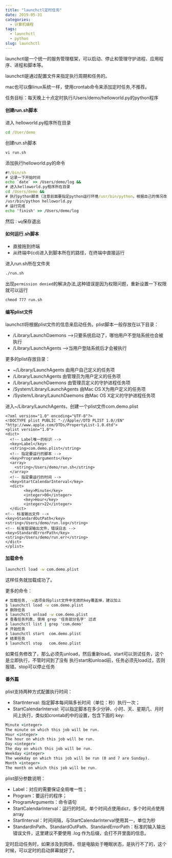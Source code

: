```yaml
---
title: "launchctl定时任务"
date: 2019-05-31
categories:
  - 计算机编程
tags:
  - launchctl
  - python
slug: launchctl
---
```




launchctl是一个统一的服务管理框架，可以启动、停止和管理守护进程、应用程序、进程和脚本等。

launchctl是通过配置文件来指定执行周期和任务的。

mac也可以像linux系统一样，使用crontab命令来添加定时任务,不推荐。

任务目标：每天晚上十点定时执行/Users/demo/helloworld.py的python程序


#### 创建run.sh脚本
进入 helloworld.py程序所在目录
```cmd
cd /User/demo
```
创建run.sh脚本
```cmd
vi run.sh
```
添加执行helloworld.py的命令
```cmd
#!/bin/sh
# 记录一下开始时间
echo `date` >> /Users/demo/log &&
# 进入helloworld.py程序所在目录
cd /Users/demo &&
# 执行python脚本（注意前面要指定python运行环境/usr/bin/python，根据自己的情况改变）
/usr/bin/python helloworld.py
# 运行完成
echo 'finish' >> /Users/demo/log
```
然后`：wq`保存退出

#### 如何运行.sh脚本

* 直接拖到终端
* 从终端中(cd)进入到脚本所在的路径，在终端中直接运行

进入run.sh所在文件夹
```cmd
./run.sh
```
出现`permission denied`的解决办法,这种错误是因为权限问题，重新设置一下权限就可以运行
```cmd
chmod 777 run.sh
```

#### 编写plist文件
launchctl将根据plist文件的信息来启动任务。plist脚本一般存放在以下目录：

* /Library/LaunchDaemons –>只要系统启动了，哪怕用户不登陆系统也会被执行
* /Library/LaunchAgents –>当用户登陆系统后才会被执行

更多的plist存放目录：

* ~/Library/LaunchAgents 由用户自己定义的任务项
* /Library/LaunchAgents 由管理员为用户定义的任务项
* /Library/LaunchDaemons 由管理员定义的守护进程任务项
* /System/Library/LaunchAgents 由Mac OS X为用户定义的任务项
* /System/Library/LaunchDaemons 由Mac OS X定义的守护进程任务项

进入~/Library/LaunchAgents，创建一个plist文件com.demo.plist
```plist
<?xml version="1.0" encoding="UTF-8"?>
<!DOCTYPE plist PUBLIC "-//Apple//DTD PLIST 1.0//EN" "http://www.apple.com/DTDs/PropertyList-1.0.dtd">
<plist version="1.0">
<dict>
  <!-- Label唯一的标识 -->
  <key>Label</key>
  <string>com.demo.plist</string>
  <!-- 指定要运行的脚本 -->
  <key>ProgramArguments</key>
  <array>
    <string>/Users/demo/run.sh</string>
  </array>
  <!-- 指定要运行的时间 -->
  <key>StartCalendarInterval</key>
  <dict>
        <key>Minute</key>
        <integer>00</integer>
        <key>Hour</key>
        <integer>22</integer>
  </dict>
<!-- 标准输出文件 -->
<key>StandardOutPath</key>
<string>/Users/demo/run.log</string>
<!-- 标准错误输出文件，错误日志 -->
<key>StandardErrorPath</key>
<string>/Users/demo/run.err</string>
</dict>
</plist>
```
#### 加载命令
```cmd
launchctl load -w com.demo.plist
```
这样任务就加载成功了。

更多的命令：
```cmd
# 加载任务, -w选项会将plist文件中无效的key覆盖掉，建议加上
$ launchctl load -w com.demo.plist
# 删除任务
$ launchctl unload -w com.demo.plist
# 查看任务列表, 使用 grep '任务部分名字' 过滤
$ launchctl list | grep 'com.demo'
# 开始任务
$ launchctl start  com.demo.plist
# 结束任务
$ launchctl stop   com.demo.plist
```

如果任务修改了，那么必须先unload，然后重新load。start可以测试任务，这个是立即执行，不管时间到了没有
执行start和unload前，任务必须先load过，否则报错。stop可以停止任务

#### 番外篇
plist支持两种方式配置执行时间：

* StartInterval: 指定脚本每间隔多长时间（单位：秒）执行一次；
* StartCalendarInterval: 可以指定脚本在多少分钟、小时、天、星期几、月时间上执行，类似如crontab的中的设置，包含下面的 key:

```cmd
Minute <integer>
The minute on which this job will be run.
Hour <integer>
The hour on which this job will be run.
Day <integer>
The day on which this job will be run.
Weekday <integer>
The weekday on which this job will be run (0 and 7 are Sunday).
Month <integer>
The month on which this job will be run.
```

plist部分参数说明：

* Label：对应的需要保证全局唯一性；
* Program：要运行的程序；
* ProgramArguments：命令语句
* StartCalendarInterval：运行的时间，单个时间点使用dict，多个时间点使用 array
* StartInterval：时间间隔，与StartCalendarInterval使用其一，单位为秒
* StandardInPath、StandardOutPath、StandardErrorPath：标准的输入输出错误文件，这里建议不要使用 .log 作为后缀，会打不开里面的信息。

定时启动任务时，如果涉及到网络，但是电脑处于睡眠状态，是执行不了的，这个时候，可以定时的启动屏幕就好了。